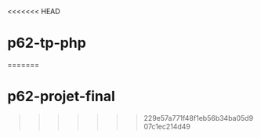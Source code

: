 <<<<<<< HEAD
# p62-tp-php
=======
# p62-projet-final
>>>>>>> 229e57a771f48f1eb56b34ba05d907c1ec214d49
